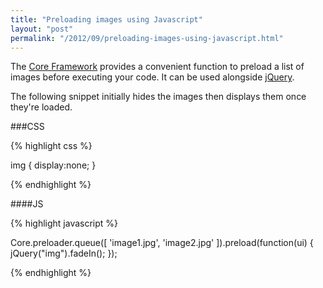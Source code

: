 ```yaml
---
title: "Preloading images using Javascript"
layout: "post"
permalink: "/2012/09/preloading-images-using-javascript.html"
---
```


The [Core Framework](http://code.google.com/p/core-framework/) provides a convenient function to preload a list of images before executing your code. It can be used alongside [jQuery](http://jquery.com/).

The following snippet initially hides the images then displays them once they're loaded.

###CSS

{% highlight css %}

img {
	display:none;
}

{% endhighlight %}

####JS

{% highlight javascript %}

Core.preloader.queue([
	'image1.jpg',
	'image2.jpg'
]).preload(function(ui)
{
	jQuery("img").fadeIn();
});

{% endhighlight %}